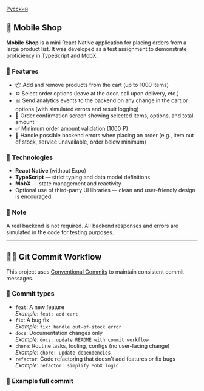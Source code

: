 [Русский](/README.ru_RU.md)

## 📱 Mobile Shop

**Mobile Shop** is a mini React Native application for placing orders from a large product list. It was developed as a test assignment to demonstrate proficiency in TypeScript and MobX.

### 🔑 Features

- 📦 Add and remove products from the cart (up to 1000 items)
- ⚙️ Select order options (leave at the door, call upon delivery, etc.)
- 📊 Send analytics events to the backend on any change in the cart or options (with simulated errors and result logging)
- 🧾 Order confirmation screen showing selected items, options, and total amount
- ✅ Minimum order amount validation (1000 ₽)
- 🚫 Handle possible backend errors when placing an order (e.g., item out of stock, service unavailable, order below minimum)

### 🧰 Technologies

- **React Native** (without Expo)
- **TypeScript** — strict typing and data model definitions
- **MobX** — state management and reactivity
- Optional use of third-party UI libraries — clean and user-friendly design is encouraged

### 📝 Note

A real backend is not required. All backend responses and errors are simulated in the code for testing purposes.

---

## 🧑‍💻 Git Commit Workflow

This project uses [Conventional Commits](https://www.conventionalcommits.org/en/v1.0.0/) to maintain consistent commit messages.

### 🔧 Commit types

- `feat`: A new feature  
  _Example_: `feat: add cart`
- `fix`: A bug fix  
  _Example_: `fix: handle out-of-stock error`
- `docs`: Documentation changes only  
  _Example_: `docs: update README with commit workflow`
- `chore`: Routine tasks, tooling, configs (no user-facing change)  
  _Example_: `chore: update dependencies`
- `refactor`: Code refactoring that doesn't add features or fix bugs  
  _Example_: `refactor: simplify MobX logic`

### 📝 Example full commit
